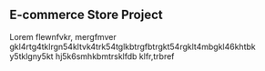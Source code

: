 ## E-commerce Store Project

<p>
Lorem flewnfvkr, mergfmver gkl4rtg4tklrgn54kltvk4trk54tglkbtrgfbtrgkt54rgklt4mbgkl46khtbk y5tklgny5kt hj5k6smhkbmtrsklfdb klfr,trbref
</p>

